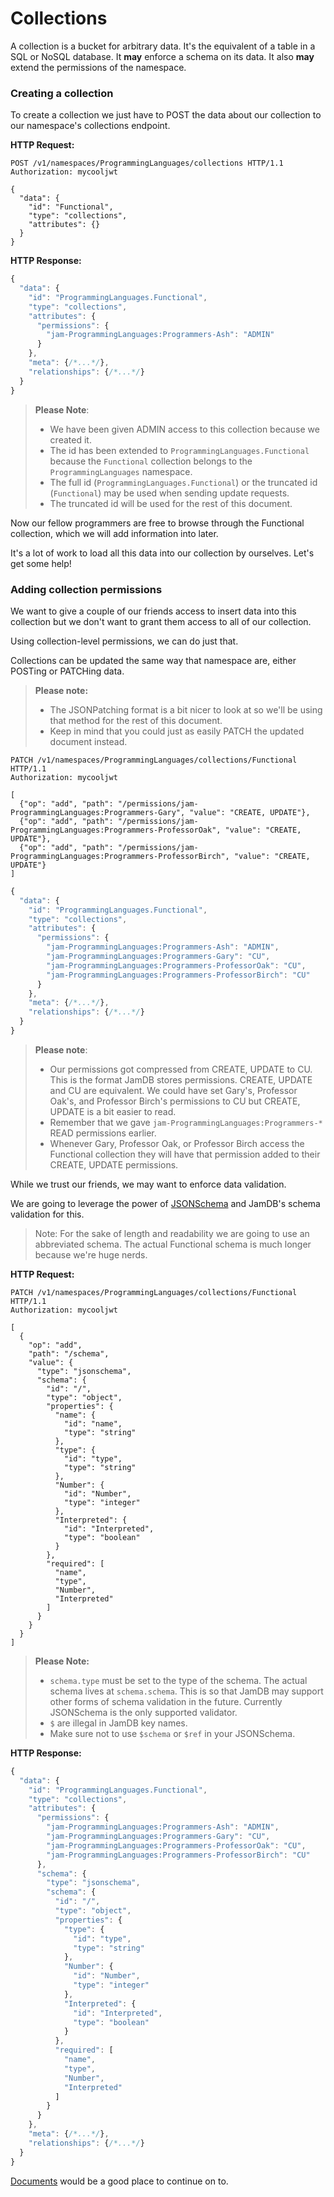 # Collections
A collection is a bucket for arbitrary data. It's the equivalent of a table in a SQL or NoSQL database. It __may__ enforce a schema on its data. It also __may__ extend the permissions of the namespace.

### Creating a collection
To create a collection we just have to POST the data about our collection to our namespace's collections endpoint.

__HTTP Request:__

```http
POST /v1/namespaces/ProgrammingLanguages/collections HTTP/1.1
Authorization: mycooljwt

{
  "data": {
    "id": "Functional",
    "type": "collections",
    "attributes": {}
  }
}
```

__HTTP Response:__

```javascript
{
  "data": {
    "id": "ProgrammingLanguages.Functional",
    "type": "collections",
    "attributes": {
      "permissions": {
        "jam-ProgrammingLanguages:Programmers-Ash": "ADMIN"
      }
    },
    "meta": {/*...*/},
    "relationships": {/*...*/}
  }
}
```

> __Please Note__:
>
> - We have been given ADMIN access to this collection because we created it.
> - The id has been extended to `ProgrammingLanguages.Functional` because the `Functional` collection belongs to the `ProgrammingLanguages` namespace.
> - The full id (`ProgrammingLanguages.Functional`) or the truncated id (`Functional`) may be used when sending update requests.
> - The truncated id will be used for the rest of this document.

Now our fellow programmers are free to browse through the Functional collection, which we will add information into later.

It's a lot of work to load all this data into our collection by ourselves. Let's get some help!

### Adding collection permissions
We want to give a couple of our friends access to insert data into this collection but we don't want to grant them access to all of our collection.

Using collection-level permissions, we can do just that.

Collections can be updated the same way that namespace are, either POSTing or PATCHing data.
> __Please note:__
>
> - The JSONPatching format is a bit nicer to look at so we'll be using that method for the rest of this document.<br>
> - Keep in mind that you could just as easily PATCH the updated document instead.

```http
PATCH /v1/namespaces/ProgrammingLanguages/collections/Functional HTTP/1.1
Authorization: mycooljwt

[
  {"op": "add", "path": "/permissions/jam-ProgrammingLanguages:Programmers-Gary", "value": "CREATE, UPDATE"},
  {"op": "add", "path": "/permissions/jam-ProgrammingLanguages:Programmers-ProfessorOak", "value": "CREATE, UPDATE"},
  {"op": "add", "path": "/permissions/jam-ProgrammingLanguages:Programmers-ProfessorBirch", "value": "CREATE, UPDATE"}
]
```

```javascript
{
  "data": {
    "id": "ProgrammingLanguages.Functional",
    "type": "collections",
    "attributes": {
      "permissions": {
        "jam-ProgrammingLanguages:Programmers-Ash": "ADMIN",
        "jam-ProgrammingLanguages:Programmers-Gary": "CU",
        "jam-ProgrammingLanguages:Programmers-ProfessorOak": "CU",
        "jam-ProgrammingLanguages:Programmers-ProfessorBirch": "CU"
      }
    },
    "meta": {/*...*/},
    "relationships": {/*...*/}
  }
}
```

> __Please note__:
>
> - Our permissions got compressed from CREATE, UPDATE to CU. This is the format JamDB stores permissions. CREATE, UPDATE and CU are equivalent. We
could have set Gary's, Professor Oak's, and Professor Birch's permissions to CU but CREATE, UPDATE is a bit easier to read.
> - Remember that we gave `jam-ProgrammingLanguages:Programmers-*` READ permissions earlier.
> - Whenever Gary, Professor Oak, or Professor Birch access the Functional collection they will have that permission added to their CREATE, UPDATE permissions.

While we trust our friends, we may want to enforce data validation.

We are going to leverage the power of [JSONSchema](http://json-schema.org) and JamDB's schema validation for this.

> Note: For the sake of length and readability we are going to use an abbreviated schema. The actual Functional schema is much longer because we're huge nerds.

__HTTP Request:__

```http
PATCH /v1/namespaces/ProgrammingLanguages/collections/Functional HTTP/1.1
Authorization: mycooljwt

[
  {
    "op": "add",
    "path": "/schema",
    "value": {
      "type": "jsonschema",
      "schema": {
        "id": "/",
        "type": "object",
        "properties": {
          "name": {
            "id": "name",
            "type": "string"
          },
          "type": {
            "id": "type",
            "type": "string"
          },
          "Number": {
            "id": "Number",
            "type": "integer"
          },
          "Interpreted": {
            "id": "Interpreted",
            "type": "boolean"
          }
        },
        "required": [
          "name",
          "type",
          "Number",
          "Interpreted"
        ]
      }
    }
  }
]
```

> __Please Note:__
>
> - `schema.type` must be set to the type of the schema. The actual schema lives at `schema.schema`. This is so that JamDB may support other forms of schema validation in the future. Currently JSONSchema is the only supported
validator.
> - `$` are illegal in JamDB key names.
> - Make sure not to use `$schema` or `$ref` in your JSONSchema.

__HTTP Response:__

```javascript
{
  "data": {
    "id": "ProgrammingLanguages.Functional",
    "type": "collections",
    "attributes": {
      "permissions": {
        "jam-ProgrammingLanguages:Programmers-Ash": "ADMIN",
        "jam-ProgrammingLanguages:Programmers-Gary": "CU",
        "jam-ProgrammingLanguages:Programmers-ProfessorOak": "CU",
        "jam-ProgrammingLanguages:Programmers-ProfessorBirch": "CU"
      },
      "schema": {
        "type": "jsonschema",
        "schema": {
          "id": "/",
          "type": "object",
          "properties": {
            "type": {
              "id": "type",
              "type": "string"
            },
            "Number": {
              "id": "Number",
              "type": "integer"
            },
            "Interpreted": {
              "id": "Interpreted",
              "type": "boolean"
            }
          },
          "required": [
            "name",
            "type",
            "Number",
            "Interpreted"
          ]
        }
      }
    },
    "meta": {/*...*/},
    "relationships": {/*...*/}
  }
}
```

[Documents](documents.html) would be a good place to continue on to.
